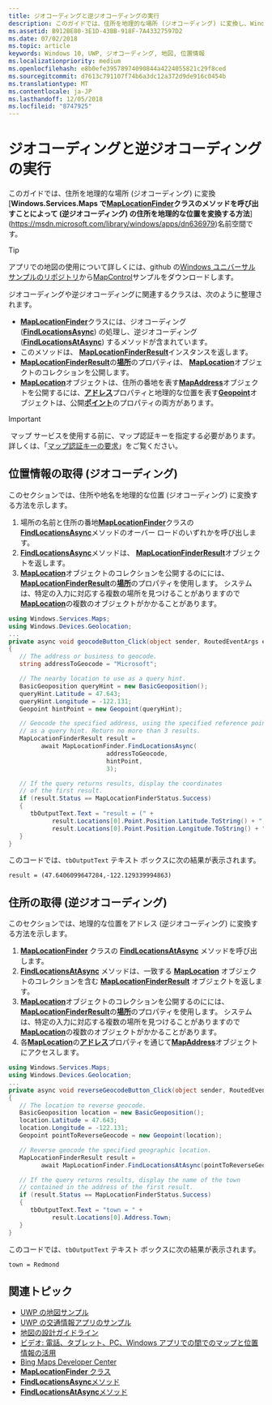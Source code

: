 ```yaml
---
title: ジオコーディングと逆ジオコーディングの実行
description: このガイドでは、住所を地理的な場所 (ジオコーディング) に変換し、Windows.Services.Maps 名前空間の MapLocationFinder クラスのメソッドを呼び出すことによって (逆ジオコーディング) の住所を地理的な位置を変換する方法を示します。
ms.assetid: B912BE80-3E1D-43BB-918F-7A43327597D2
ms.date: 07/02/2018
ms.topic: article
keywords: Windows 10, UWP, ジオコーディング, 地図, 位置情報
ms.localizationpriority: medium
ms.openlocfilehash: e8b0efe39578974090844a4224055821c29f8ced
ms.sourcegitcommit: d7613c791107f74b6a3dc12a372d9de916c0454b
ms.translationtype: MT
ms.contentlocale: ja-JP
ms.lasthandoff: 12/05/2018
ms.locfileid: "8747925"
---
```

# <a name="perform-geocoding-and-reverse-geocoding"></a>ジオコーディングと逆ジオコーディングの実行

このガイドでは、住所を地理的な場所 (ジオコーディング) に変換[**Windows.Services.Maps で[**MapLocationFinder**](https://msdn.microsoft.com/library/windows/apps/dn627550)クラスのメソッドを呼び出すことによって (逆ジオコーディング) の住所を地理的な位置を変換する方法**](https://msdn.microsoft.com/library/windows/apps/dn636979)名前空間です。

> [!TIP]
> アプリでの地図の使用について詳しくには、github の[Windows ユニバーサル サンプルのリポジトリ](hhttps://github.com/Microsoft/Windows-universal-samples)から[MapControl](https://github.com/Microsoft/Windows-universal-samples/tree/master/Samples/MapControl)サンプルをダウンロードします。

ジオコーディングや逆ジオコーディングに関連するクラスは、次のように整理されます。

-   [**MapLocationFinder**](https://msdn.microsoft.com/library/windows/apps/dn627550)クラスには、ジオコーディング ([**FindLocationsAsync**](https://msdn.microsoft.com/library/windows/apps/dn636925)) の処理し、逆ジオコーディング ([**FindLocationsAtAsync**](https://msdn.microsoft.com/library/windows/apps/dn636928)) するメソッドが含まれています。
-   このメソッドは、 [**MapLocationFinderResult**](https://msdn.microsoft.com/library/windows/apps/dn627551)インスタンスを返します。
-   [**MapLocationFinderResult**](https://msdn.microsoft.com/library/windows/apps/dn627551)の[**場所**](https://msdn.microsoft.com/library/windows/apps/dn627552)のプロパティは、 [**MapLocation**](https://msdn.microsoft.com/library/windows/apps/dn627549)オブジェクトのコレクションを公開します。 
-   [**MapLocation**](https://msdn.microsoft.com/library/windows/apps/dn627549)オブジェクトは、住所の番地を表す[**MapAddress**](https://msdn.microsoft.com/library/windows/apps/dn627533)オブジェクトを公開するには、[**アドレス**](https://msdn.microsoft.com/library/windows/apps/dn636929)プロパティと地理的な位置を表す[**Geopoint**](https://docs.microsoft.com/uwp/api/windows.devices.geolocation.geopoint)オブジェクトは、公開[**ポイント**](https://docs.microsoft.com/uwp/api/windows.services.maps.maplocation.point)のプロパティの両方があります。

> [!IMPORTANT]
> マップ サービスを使用する前に、マップ認証キーを指定する必要があります。 詳しくは、「[マップ認証キーの要求](authentication-key.md)」をご覧ください。

## <a name="get-a-location-geocode"></a>位置情報の取得 (ジオコーディング)

このセクションでは、住所や地名を地理的な位置 (ジオコーディング) に変換する方法を示します。

1.  場所の名前と住所の番地[**MapLocationFinder**](https://msdn.microsoft.com/library/windows/apps/dn627550)クラスの[**FindLocationsAsync**](https://msdn.microsoft.com/library/windows/apps/dn636925)メソッドのオーバー ロードのいずれかを呼び出します。
2.  [**FindLocationsAsync**](https://msdn.microsoft.com/library/windows/apps/dn636925)メソッドは、 [**MapLocationFinderResult**](https://msdn.microsoft.com/library/windows/apps/dn627551)オブジェクトを返します。
3.  [**MapLocation**](https://msdn.microsoft.com/library/windows/apps/dn627549)オブジェクトのコレクションを公開するのにには、 [**MapLocationFinderResult**](https://msdn.microsoft.com/library/windows/apps/dn627551)の[**場所**](https://msdn.microsoft.com/library/windows/apps/dn627552)のプロパティを使用します。 システムは、特定の入力に対応する複数の場所を見つけることがありますので[**MapLocation**](https://msdn.microsoft.com/library/windows/apps/dn627549)の複数のオブジェクトがかかることがあります。

```csharp
using Windows.Services.Maps;
using Windows.Devices.Geolocation;
...
private async void geocodeButton_Click(object sender, RoutedEventArgs e)
{
   // The address or business to geocode.
   string addressToGeocode = "Microsoft";

   // The nearby location to use as a query hint.
   BasicGeoposition queryHint = new BasicGeoposition();
   queryHint.Latitude = 47.643;
   queryHint.Longitude = -122.131;
   Geopoint hintPoint = new Geopoint(queryHint);

   // Geocode the specified address, using the specified reference point
   // as a query hint. Return no more than 3 results.
   MapLocationFinderResult result =
         await MapLocationFinder.FindLocationsAsync(
                           addressToGeocode,
                           hintPoint,
                           3);

   // If the query returns results, display the coordinates
   // of the first result.
   if (result.Status == MapLocationFinderStatus.Success)
   {
      tbOutputText.Text = "result = (" +
            result.Locations[0].Point.Position.Latitude.ToString() + "," +
            result.Locations[0].Point.Position.Longitude.ToString() + ")";
   }
}
```

このコードでは、`tbOutputText` テキスト ボックスに次の結果が表示されます。

``` syntax
result = (47.6406099647284,-122.129339994863)
```

## <a name="get-an-address-reverse-geocode"></a>住所の取得 (逆ジオコーディング)

このセクションでは、地理的な位置をアドレス (逆ジオコーディング) に変換する方法を示します。

1.  [**MapLocationFinder**](https://msdn.microsoft.com/library/windows/apps/dn627550) クラスの [**FindLocationsAtAsync**](https://msdn.microsoft.com/library/windows/apps/dn636928) メソッドを呼び出します。
2.  [**FindLocationsAtAsync**](https://msdn.microsoft.com/library/windows/apps/dn636928) メソッドは、一致する [**MapLocation**](https://msdn.microsoft.com/library/windows/apps/dn627549) オブジェクトのコレクションを含む [**MapLocationFinderResult**](https://msdn.microsoft.com/library/windows/apps/dn627551) オブジェクトを返します。
3.  [**MapLocation**](https://msdn.microsoft.com/library/windows/apps/dn627549)オブジェクトのコレクションを公開するのにには、 [**MapLocationFinderResult**](https://msdn.microsoft.com/library/windows/apps/dn627551)の[**場所**](https://msdn.microsoft.com/library/windows/apps/dn627552)のプロパティを使用します。 システムは、特定の入力に対応する複数の場所を見つけることがありますので[**MapLocation**](https://msdn.microsoft.com/library/windows/apps/dn627549)の複数のオブジェクトがかかることがあります。
4.  各[**MapLocation**](https://msdn.microsoft.com/library/windows/apps/dn627549)の[**アドレス**](https://msdn.microsoft.com/library/windows/apps/dn636929)プロパティを通じて[**MapAddress**](https://msdn.microsoft.com/library/windows/apps/dn627533)オブジェクトにアクセスします。

```csharp
using Windows.Services.Maps;
using Windows.Devices.Geolocation;
...
private async void reverseGeocodeButton_Click(object sender, RoutedEventArgs e)
{
   // The location to reverse geocode.
   BasicGeoposition location = new BasicGeoposition();
   location.Latitude = 47.643;
   location.Longitude = -122.131;
   Geopoint pointToReverseGeocode = new Geopoint(location);

   // Reverse geocode the specified geographic location.
   MapLocationFinderResult result =
         await MapLocationFinder.FindLocationsAtAsync(pointToReverseGeocode);

   // If the query returns results, display the name of the town
   // contained in the address of the first result.
   if (result.Status == MapLocationFinderStatus.Success)
   {
      tbOutputText.Text = "town = " +
            result.Locations[0].Address.Town;
   }
}
```

このコードでは、`tbOutputText` テキスト ボックスに次の結果が表示されます。

``` syntax
town = Redmond
```

## <a name="related-topics"></a>関連トピック

* [UWP の地図サンプル](http://go.microsoft.com/fwlink/p/?LinkId=619977)
* [UWP の交通情報アプリのサンプル](http://go.microsoft.com/fwlink/p/?LinkId=619982)
* [地図の設計ガイドライン](https://msdn.microsoft.com/library/windows/apps/dn596102)
* [ビデオ: 電話、タブレット、PC、Windows アプリでの間でのマップと位置情報の活用](https://channel9.msdn.com/Events/Build/2015/2-757)
* [Bing Maps Developer Center](https://www.bingmapsportal.com/)
* [**MapLocationFinder** クラス](https://msdn.microsoft.com/library/windows/apps/dn627550)
* [**FindLocationsAsync**メソッド](https://msdn.microsoft.com/library/windows/apps/dn636925)
* [**FindLocationsAtAsync**メソッド](https://msdn.microsoft.com/library/windows/apps/dn636928)
